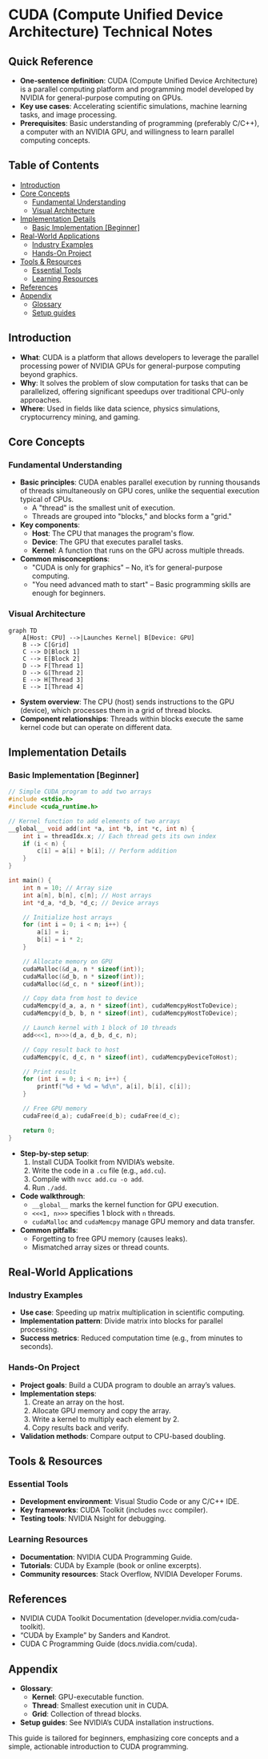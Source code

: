 # CUDA (Compute Unified Device Architecture) Technical Notes

<!-- [An illustrative diagram showing a basic CUDA workflow: a rectangular layout with a CPU on the left connected to a GPU on the right, displaying multiple thread blocks and grids in a colorful, simplified format to represent parallel processing.] -->

## Quick Reference
- **One-sentence definition**: CUDA (Compute Unified Device Architecture) is a parallel computing platform and programming model developed by NVIDIA for general-purpose computing on GPUs.
- **Key use cases**: Accelerating scientific simulations, machine learning tasks, and image processing.
- **Prerequisites**: Basic understanding of programming (preferably C/C++), a computer with an NVIDIA GPU, and willingness to learn parallel computing concepts.

## Table of Contents
- [Introduction](#introduction)
- [Core Concepts](#core-concepts)
    - [Fundamental Understanding](#fundamental-understanding)
    - [Visual Architecture](#visual-architecture)
- [Implementation Details](#implementation-details)
    - [Basic Implementation [Beginner]](#basic-implementation-beginner)
- [Real-World Applications](#real-world-applications)
    - [Industry Examples](#industry-examples)
    - [Hands-On Project](#hands-on-project)
- [Tools & Resources](#tools--resources)
    - [Essential Tools](#essential-tools)
    - [Learning Resources](#learning-resources)
- [References](#references)
- [Appendix](#appendix)
    - [Glossary](#glossary)
    - [Setup guides](#setup-guides)

## Introduction
- **What**: CUDA is a platform that allows developers to leverage the parallel processing power of NVIDIA GPUs for general-purpose computing beyond graphics.
- **Why**: It solves the problem of slow computation for tasks that can be parallelized, offering significant speedups over traditional CPU-only approaches.
- **Where**: Used in fields like data science, physics simulations, cryptocurrency mining, and gaming.

## Core Concepts
### Fundamental Understanding
- **Basic principles**: CUDA enables parallel execution by running thousands of threads simultaneously on GPU cores, unlike the sequential execution typical of CPUs.
  - A "thread" is the smallest unit of execution.
  - Threads are grouped into "blocks," and blocks form a "grid."
- **Key components**:
  - **Host**: The CPU that manages the program's flow.
  - **Device**: The GPU that executes parallel tasks.
  - **Kernel**: A function that runs on the GPU across multiple threads.
- **Common misconceptions**:
  - "CUDA is only for graphics" – No, it’s for general-purpose computing.
  - "You need advanced math to start" – Basic programming skills are enough for beginners.

### Visual Architecture
```mermaid
graph TD
    A[Host: CPU] -->|Launches Kernel| B[Device: GPU]
    B --> C[Grid]
    C --> D[Block 1]
    C --> E[Block 2]
    D --> F[Thread 1]
    D --> G[Thread 2]
    E --> H[Thread 3]
    E --> I[Thread 4]
```
- **System overview**: The CPU (host) sends instructions to the GPU (device), which processes them in a grid of thread blocks.
- **Component relationships**: Threads within blocks execute the same kernel code but can operate on different data.

## Implementation Details
### Basic Implementation [Beginner]
```c
// Simple CUDA program to add two arrays
#include <stdio.h>
#include <cuda_runtime.h>

// Kernel function to add elements of two arrays
__global__ void add(int *a, int *b, int *c, int n) {
    int i = threadIdx.x; // Each thread gets its own index
    if (i < n) {
        c[i] = a[i] + b[i]; // Perform addition
    }
}

int main() {
    int n = 10; // Array size
    int a[n], b[n], c[n]; // Host arrays
    int *d_a, *d_b, *d_c; // Device arrays

    // Initialize host arrays
    for (int i = 0; i < n; i++) {
        a[i] = i;
        b[i] = i * 2;
    }

    // Allocate memory on GPU
    cudaMalloc(&d_a, n * sizeof(int));
    cudaMalloc(&d_b, n * sizeof(int));
    cudaMalloc(&d_c, n * sizeof(int));

    // Copy data from host to device
    cudaMemcpy(d_a, a, n * sizeof(int), cudaMemcpyHostToDevice);
    cudaMemcpy(d_b, b, n * sizeof(int), cudaMemcpyHostToDevice);

    // Launch kernel with 1 block of 10 threads
    add<<<1, n>>>(d_a, d_b, d_c, n);

    // Copy result back to host
    cudaMemcpy(c, d_c, n * sizeof(int), cudaMemcpyDeviceToHost);

    // Print result
    for (int i = 0; i < n; i++) {
        printf("%d + %d = %d\n", a[i], b[i], c[i]);
    }

    // Free GPU memory
    cudaFree(d_a); cudaFree(d_b); cudaFree(d_c);

    return 0;
}
```
- **Step-by-step setup**:
  1. Install CUDA Toolkit from NVIDIA’s website.
  2. Write the code in a `.cu` file (e.g., `add.cu`).
  3. Compile with `nvcc add.cu -o add`.
  4. Run `./add`.
- **Code walkthrough**:
  - `__global__` marks the kernel function for GPU execution.
  - `<<<1, n>>>` specifies 1 block with `n` threads.
  - `cudaMalloc` and `cudaMemcpy` manage GPU memory and data transfer.
- **Common pitfalls**:
  - Forgetting to free GPU memory (causes leaks).
  - Mismatched array sizes or thread counts.

## Real-World Applications
### Industry Examples
- **Use case**: Speeding up matrix multiplication in scientific computing.
- **Implementation pattern**: Divide matrix into blocks for parallel processing.
- **Success metrics**: Reduced computation time (e.g., from minutes to seconds).

### Hands-On Project
- **Project goals**: Build a CUDA program to double an array’s values.
- **Implementation steps**:
  1. Create an array on the host.
  2. Allocate GPU memory and copy the array.
  3. Write a kernel to multiply each element by 2.
  4. Copy results back and verify.
- **Validation methods**: Compare output to CPU-based doubling.

## Tools & Resources
### Essential Tools
- **Development environment**: Visual Studio Code or any C/C++ IDE.
- **Key frameworks**: CUDA Toolkit (includes `nvcc` compiler).
- **Testing tools**: NVIDIA Nsight for debugging.

### Learning Resources
- **Documentation**: NVIDIA CUDA Programming Guide.
- **Tutorials**: CUDA by Example (book or online excerpts).
- **Community resources**: Stack Overflow, NVIDIA Developer Forums.

## References
- NVIDIA CUDA Toolkit Documentation (developer.nvidia.com/cuda-toolkit).
- “CUDA by Example” by Sanders and Kandrot.
- CUDA C Programming Guide (docs.nvidia.com/cuda).

## Appendix
- **Glossary**:
  - **Kernel**: GPU-executable function.
  - **Thread**: Smallest execution unit in CUDA.
  - **Grid**: Collection of thread blocks.
- **Setup guides**: See NVIDIA’s CUDA installation instructions.

This guide is tailored for beginners, emphasizing core concepts and a simple, actionable introduction to CUDA programming.